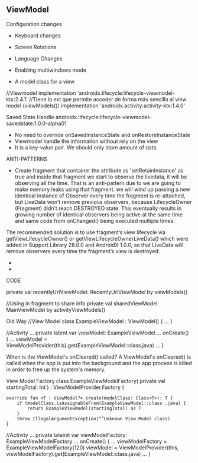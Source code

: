 ## ViewModel

Configuration changes
- Keyboard changes
- Screen Rotations
- Language Changes
- Enabling multiwindows mode

- A model class for a view

//Viewmodel
implementation 'androidx.lifecycle:lifecycle-viewmodel-ktx:2.4.1'
//Tiene la ext que permite acceder de forma más sencilla al view model (viewModels())
implementation 'androidx.activity:activity-ktx:1.4.0'


Saved State Handle
androidx.lifecycle:lifecycle-viewmodel-savedstate:1.0.0-alpha01


- No need to override onSavedInstanceState and onRestoreInstanceState
- Viewmodel handle the information without rely on the view
- It is a key-value pair. We should only store amount of data.

ANTI-PATTERNS
- Create fragment that container the attribute as 'setRetainInstance' as true and inside that fragment we start to observe the livedata, it will be observing all the time. That is an anti-pattern due to we are going to make memory leaks using that fragment. we will wind up passing a new identical instance of Observer every time the fragment is re-attached, but LiveData won’t remove previous observers, because LifecycleOwner (Fragment) didn’t reach DESTROYED state. This eventually results in growing number of identical observers being active at the same time and same code from onChanged() being executed multiple times.

The recommended solution is to use fragment’s view lifecycle via getViewLifecycleOwner() or getViewLifecycleOwnerLiveData() which were added in Support Library 28.0.0 and AndroidX 1.0.0, so that LiveData will remove observers every time the fragment’s view is destroyed:

-  
- 


CODE

private val recentlyUrlViewModel: RecentlyUrlViewModel by viewModels()

//Using in fragment to share info
private val sharedViewModel: MainViewModel by activityViewModels()


Old Way
//View Model
class ExampleViewModel : VIewModel() {
	…
} 

//Activity
…
	private latent var viewModel: ExampleViewModel
…
	onCreate() {
		…
		viewModel = ViewModelProvider(this).get(ExampleViewModel::class.java)
		…
	}

When is the ViewModel's onCleared() called?
A ViewModel's onCleared() is called when the app is put into the background and the app process is killed in order to free up the system's memory.

View Model Factory
	class ExampleViewModelFactory(
		private val startingTotal: Int
	) : ViewModelProvider.Factory {

	override fun <T : ViewModel?> create(modelClass: Class<T>): T {
		if (modelClass.isAssignableFrom(ExampleViewModel::class .java) {
			return ExampleViewModel(startingTotal) as T
		}	
		throw IllegalArgumentException(“”Unknown View Model class)
	} 
//Activity
	…
	private lateinit var viewModelFactory: ExampleViewModelFactory
	…
	onCreate() {
		…
		viewModelFactory = ExampleViewModelFactory(120)
		viewModel = ViewModelProvider(this, viewModelFactory).get(ExampleViewModel::class.java)	
		…
	}


